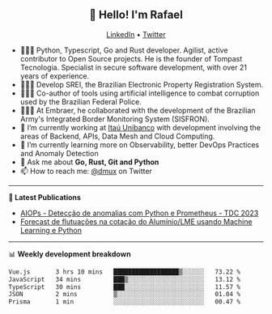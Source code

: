 <h2 align="center">👋 Hello! I'm Rafael</h2>
<p align="center">
  <a href="https://www.linkedin.com/in/rafaelsales">LinkedIn</a> •
  <a href="https://twitter.com/dmux">Twitter</a>
</p>


- 👨🏻‍💻 Python, Typescript, Go and Rust developer. Agilist, active contributor to Open Source projects. He is the founder of Tompast Tecnologia. Specialist in secure software development, with over 21 years of experience.
- 👨🏻‍💻 Develop SREI, the Brazilian Electronic Property Registration System.
- 👨🏻‍💻 Co-author of tools using artificial intelligence to combat corruption used by the Brazilian Federal Police.
- 👨🏻‍💻 At Embraer, he collaborated with the development of the Brazilian Army's Integrated Border Monitoring System (SISFRON).
- 🔭 I’m currently working at [Itaú Unibanco](https://www.itau.com.br) with development involving the areas of Backend, APIs, Data Mesh and Cloud Computing.
- 🌱 I’m currently learning more on Observability, better DevOps Practices and Anomaly Detection
- 💬 Ask me about **Go, Rust, Git and Python**
- 📫 How to reach me: [@dmux](https://twitter.com/dmux) on Twitter

-------

**📝 Latest Publications**

<!-- BLOG-POST-LIST:START -->
- [AIOPs - Detecção de anomalias com Python e Prometheus - TDC 2023](https://www.linkedin.com/posts/rafaelsales_aiops-detec%C3%A7%C3%A3o-de-anomalias-com-python-activity-7110731103132372992-LHMO?utm_source=share&utm_medium=member_desktop)
- [Forecast de flutuações na cotação do Alumínio/LME usando Machine Learning e Python](https://www.linkedin.com/pulse/forecast-de-flutua%C3%A7%C3%B5es-na-cota%C3%A7%C3%A3o-do-alum%C3%ADniolme-usando-rafael-sales)
<!-- BLOG-POST-LIST:END -->

-------

📊 **Weekly development breakdown**
<!--START_SECTION:waka-->

```txt
Vue.js       3 hrs 10 mins   ██████████████████▒░░░░░░   73.22 %
JavaScript   34 mins         ███▒░░░░░░░░░░░░░░░░░░░░░   13.12 %
TypeScript   30 mins         ███░░░░░░░░░░░░░░░░░░░░░░   11.57 %
JSON         2 mins          ▒░░░░░░░░░░░░░░░░░░░░░░░░   01.04 %
Prisma       1 min           ░░░░░░░░░░░░░░░░░░░░░░░░░   00.47 %
```

<!--END_SECTION:waka-->
